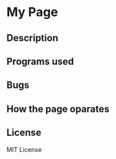 # My Page  

## Description

## Programs used

## 

## Bugs 

## How the page oparates

## License 
MIT License

